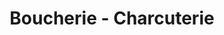 ---
title: "Boucherie - Charcuterie"
url: /saint-germain-des-fosses/boucherie-charcuterie/
shop: Metzgerei
---